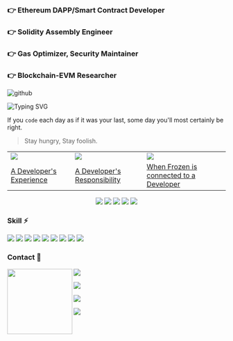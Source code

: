 ### 👉 Ethereum DAPP/Smart Contract Developer
### 👉 Solidity Assembly Engineer
### 👉 Gas Optimizer, Security Maintainer
### 👉 Blockchain-EVM Researcher

![github](https://user-images.githubusercontent.com/78368735/175531709-fcabaa9e-5a2a-4d97-89d2-8d52e2ee2920.jpg)

![Typing SVG](https://readme-typing-svg.herokuapp.com?size=16&width=700&height=20&lines=Everyday+I+am+coding.+To+be+somebody%2C+not+just+anybody.)

If you `code` each day as if it was your last, some day you'll most certainly be right.

> Stay hungry, Stay foolish.

<table>
<!-- YOUTUBE-VIDEOS-LIST:START -->
  <tr>
    <td><a href="https://www.youtube.com/watch?v=MnX_CanqiCU"><img src="https://i.ytimg.com/vi/MnX_CanqiCU/mqdefault.jpg"></a></td>
    <td><a href="https://www.youtube.com/watch?v=ujHqPoeaMlE"><img src="https://i.ytimg.com/vi/ujHqPoeaMlE/mqdefault.jpg"></a></td>
    <td><a href="https://www.youtube.com/watch?v=tjF0UdfuxQU"><img src="https://i.ytimg.com/vi/tjF0UdfuxQU/mqdefault.jpg"></a></td>
  </tr>
  <tr>
    <td><a href="https://www.youtube.com/watch?v=MnX_CanqiCU">A Developer's Experience</a></td>
    <td><a href="https://www.youtube.com/watch?v=ujHqPoeaMlE">A Developer's Responsibility</a></td>
    <td><a href="https://www.youtube.com/watch?v=tjF0UdfuxQU">When Frozen is connected to a Developer</a></td>
  </tr>
<!-- YOUTUBE-VIDEOS-LIST:END -->
</table>

<p align = "center">
  <img src="https://user-images.githubusercontent.com/78368735/175550936-7ebeab90-fa7f-4745-93e6-c72316822511.gif" />
  <img src="https://github-readme-stats.vercel.app/api?username=maAPPsDEV&show_icons=true&theme=tokyonight&count_private=true" />
  <img src="https://github-readme-streak-stats.herokuapp.com?user=maAPPsDEV&theme=tokyonight" />
  <img src="https://activity-graph.herokuapp.com/graph?username=maAPPsDEV&theme=redical">
  <img src = "https://github-readme-stats.vercel.app/api/top-langs/?username=maAPPsDEV&hide=html,css&theme=radical">
</p>

### Skill ⚡

<p>
  <img src="https://img.shields.io/badge/Solidity-lightgrey?style=flat&logo=solidity&logoColor=black"/>
  <img src="https://img.shields.io/badge/ASM-TEAL-red?style=flat&logo=algo"/>
  <img src="https://img.shields.io/badge/Rust-black?style=flat&logo=rust"/>
  <img src="https://img.shields.io/badge/React-blue?style=flat&logo=react"/>
  <img src="https://img.shields.io/badge/TypeScript-154256?style=flat&logo=typescript"/>
  <img src="https://img.shields.io/badge/JavaScript-black?style=flat&logo=javascript"/>
  <img src="https://img.shields.io/badge/Swift-9cf?style=flat&logo=swift"/>
  <img src="https://img.shields.io/badge/-Git-black?style=flat&logo=git"/>
  <img src="https://img.shields.io/badge/-GitHub-black?style=flat&logo=github"/>
</p>

### Contact 💖


<img align="left" width="150" height="150" src="https://user-images.githubusercontent.com/78368735/135320123-1403e8f2-1300-4dde-84a3-eee7437e1689.gif">

<a href="https://linktr.ee/maapps" target="_blank"><img src="https://img.shields.io/badge/Linktr.ee-blue?style=flat-square&logo=linktree"/></a>

<a href="https://www.linkedin.com/in/tony-maapps/" target="_blank"><img src="https://img.shields.io/badge/Linkedin-blue?style=flat-square&logo=linkedin"/></a>

<a href="https://maapps.dev/" target="_blank"><img src="https://img.shields.io/badge/Website-blue?style=flat-square&logo=wordpress"/></a>

<a href="https://calendly.com/tony-maapps/meet" target="_blank"><img src="https://img.shields.io/badge/Calendly-blue?style=flat-square&logo=googlemeet"/></a>

<!--
**maAPPsDEV/maAPPsDEV** is a ✨ _special_ ✨ repository because its `README.md` (this file) appears on your GitHub profile.

Here are some ideas to get you started:

- 🔭 I’m currently working on ...
- 🌱 I’m currently learning ...
- 👯 I’m looking to collaborate on ...
- 🤔 I’m looking for help with ...
- 💬 Ask me about ...
- 📫 How to reach me: ...
- 😄 Pronouns: ...
- ⚡ Fun fact: ...
-->
